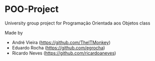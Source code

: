 # POO-Project
University group project for Programação Orientada aos Objetos class

Made by

- André Vieira (https://github.com/TheITMonkey)
- Eduardo Rocha (https://github.com/egrocha)
- Ricardo Neves (https://github.com/ricardoaneves)
